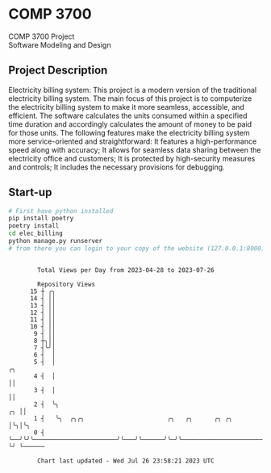 # COMP 3700
COMP 3700 Project  
Software Modeling and Design
## Project Description
Electricity billing system: This project is a modern version of the traditional electricity billing system. The main focus of this project is to computerize the electricity billing system to make it more seamless, accessible, and efficient. The software calculates the units consumed within a specified time duration and accordingly calculates the amount of money to be paid for those units. The following features make the electricity billing system more service-oriented and straightforward: It features a high-performance speed along with accuracy; It allows for seamless data sharing between the electricity office and customers; It is protected by high-security measures and controls; It includes the necessary provisions for debugging.

## Start-up
```bash
# First have python installed
pip install poetry
poetry install
cd elec_billing
python manage.py runserver
# from there you can login to your copy of the website (127.0.0.1:8000), default creds are admin/admin
```

```

        Total Views per Day from 2023-04-28 to 2023-07-26

        Repository Views
      15 ┼ ╭╮
      14 ┤ ││
      13 ┤ ││
      12 ┤ ││
      11 ┤ ││
      10 ┤ ││
       9 ┤ ││
       8 ┼╮││
       7 ┤╰╯│
       6 ┤  │
       5 ┤  │                                                                             ╭╮
       4 ┤  │                                                                             ││
       3 ┤  │                                                                             ││
       2 ┤  ╰╮                                                                         ╭╮ ││
       1 ┤   ╰╮  ╭╮╭╮                       ╭╮   ╭╮      ╭╮ ╭╮                         │╰╮│╰╮
       0 ┤    ╰──╯╰╯╰───────────────────────╯╰───╯╰──────╯╰─╯╰─────────────────────────╯ ╰╯ ╰──────

        Chart last updated - Wed Jul 26 23:58:21 2023 UTC
        
```
